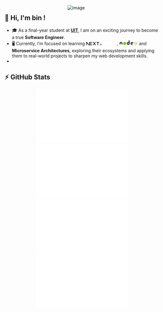 <img width="300" alt="image" src="https://github.com/user-attachments/assets/ff8cf6b0-de03-48ad-945c-8aa272861b18" align="right" />

##  :memo:  Hi, I'm bin !
- 🎓 As a final-year student at [**UIT**](https://vi.wikipedia.org/wiki/Tr%C6%B0%E1%BB%9Dng_%C4%90%E1%BA%A1i_h%E1%BB%8Dc_C%C3%B4ng_ngh%E1%BB%87_Th%C3%B4ng_tin,_%C4%90%E1%BA%A1i_h%E1%BB%8Dc_Qu%E1%BB%91c_gia_Th%C3%A0nh_ph%E1%BB%91_H%E1%BB%93_Ch%C3%AD_Minh), I am on an exciting journey to become a true **Software Engineer**.
- 🖥️ Currently, I’m focused on learning <img src="https://github.com/Vo-Dinh-Quan/Vo-Dinh-Quan/blob/main/images/nextjs-13.svg#gh-light-mode-only" width="50" /><img src="https://github.com/Vo-Dinh-Quan/Vo-Dinh-Quan/blob/main/images/nextjs-13-white.svg#gh-dark-mode-only" width="50" />, <img src="https://github.com/Vo-Dinh-Quan/Vo-Dinh-Quan/blob/main/images/nodejs-text1.svg?raw=true" width="60" /> and **Microservice Architectures**, exploring their ecosystems and applying them to real-world projects to sharpen my web development skills.
- 
## :zap: GitHub Stats
<p align="center">
  <img width="300" src='https://github.com/Quan-Vo-Dinh/GitHub-Stats-Visualization/blob/master/generated/overview.svg#gh-dark-mode-only'>
  <img width="300" src='https://github.com/Quan-Vo-Dinh/GitHub-Stats-Visualization/blob/master/generated/languages.svg#gh-dark-mode-only'>
  <img width="300" src='https://github.com/Quan-Vo-Dinh/GitHub-Stats-Visualization/blob/master/generated/overview.svg#gh-light-mode-only'>
  <img width="300" src='https://github.com/Quan-Vo-Dinh/GitHub-Stats-Visualization/blob/master/generated/languages.svg#gh-light-mode-only'>
</p>

<br clear="both" />


<!--
<img src="https://github.com/Gapur/Gapur/blob/main/assets/doc.gif?raw=true" width="21" />&nbsp;&nbsp; <samp>[view my resume](https://drive.google.com/file/d/1trccBrzWE1JqNAU7chHr-TNsVo-CjWH0/view?usp=drive_link).

<p align="center">
  <img src='https://github.com/Quan-Vo-Dinh/GitHub-Stats-Visualization/blob/master/generated/overview.svg#gh-dark-mode-only'>
  <img src='https://github.com/Quan-Vo-Dinh/GitHub-Stats-Visualization/blob/master/generated/languages.svg#gh-dark-mode-only'>
  <img src='https://github.com/Quan-Vo-Dinh/GitHub-Stats-Visualization/blob/master/generated/overview.svg#gh-light-mode-only'>
  <img src='https://github.com/Quan-Vo-Dinh/GitHub-Stats-Visualization/blob/master/generated/languages.svg#gh-light-mode-only'>
</p>

-->



